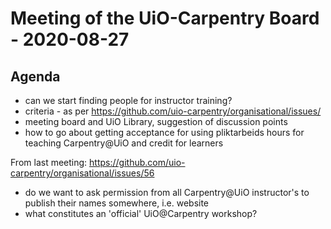 # Meeting of the UiO-Carpentry Board - 2020-08-27

## Agenda

- can we start finding people for instructor training?
- criteria - as per https://github.com/uio-carpentry/organisational/issues/
- meeting board and UiO Library, suggestion of discussion points
- how to go about getting acceptance for using pliktarbeids hours for teaching Carpentry@UiO and credit for learners

From last meeting: https://github.com/uio-carpentry/organisational/issues/56

- do we want to ask permission from all Carpentry@UiO instructor's to publish their names somewhere, i.e. website
- what constitutes an 'official' UiO@Carpentry workshop?
